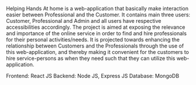 Helping Hands At home is a web-application that basically make interaction easier between Professional and the Customer. 
It contains main three users: Customer, Professional and Admin and all users have respective accessibilities accordingly. 
The project is aimed at exposing the relevance and importance of the online service in order to find and hire professionals for their personal activities/needs. 
It is projected towards enhancing the relationship between Customers and the Professionals through the use of this web-application, and thereby making it convenient for the customers to hire service-persons as when they need such that they can utilize this web-application.

Frontend: React JS
Backend: Node JS, Express JS
Database: MongoDB

